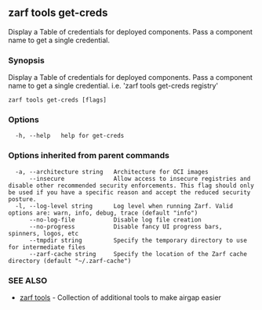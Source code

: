 ## zarf tools get-creds

Display a Table of credentials for deployed components. Pass a component name to get a single credential.

### Synopsis

Display a Table of credentials for deployed components. Pass a component name to get a single credential. i.e. 'zarf tools get-creds registry' 

```
zarf tools get-creds [flags]
```

### Options

```
  -h, --help   help for get-creds
```

### Options inherited from parent commands

```
  -a, --architecture string   Architecture for OCI images
      --insecure              Allow access to insecure registries and disable other recommended security enforcements. This flag should only be used if you have a specific reason and accept the reduced security posture.
  -l, --log-level string      Log level when running Zarf. Valid options are: warn, info, debug, trace (default "info")
      --no-log-file           Disable log file creation
      --no-progress           Disable fancy UI progress bars, spinners, logos, etc
      --tmpdir string         Specify the temporary directory to use for intermediate files
      --zarf-cache string     Specify the location of the Zarf cache directory (default "~/.zarf-cache")
```

### SEE ALSO

* [zarf tools](zarf_tools.md)	 - Collection of additional tools to make airgap easier


